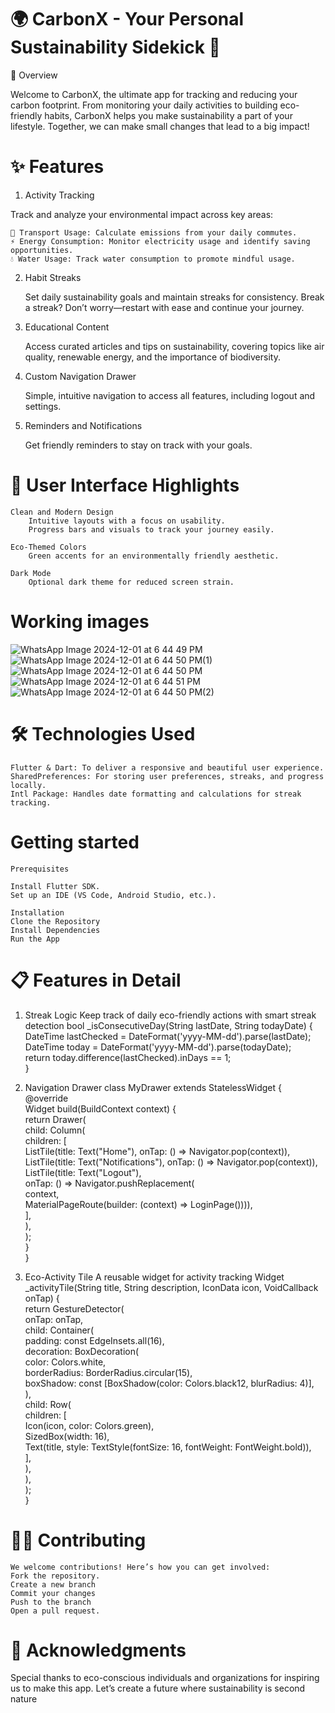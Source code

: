 # 🌍 CarbonX - Your Personal Sustainability Sidekick 🌱
🚀 Overview

Welcome to CarbonX, the ultimate app for tracking and reducing your carbon footprint. From monitoring your daily activities to building eco-friendly habits, CarbonX helps you make sustainability a part of your lifestyle. Together, we can make small changes that lead to a big impact!
# ✨ Features
1. Activity Tracking

Track and analyze your environmental impact across key areas:

    🚗 Transport Usage: Calculate emissions from your daily commutes.
    ⚡ Energy Consumption: Monitor electricity usage and identify saving opportunities.
    💧 Water Usage: Track water consumption to promote mindful usage.

2. Habit Streaks

    Set daily sustainability goals and maintain streaks for consistency.
    Break a streak? Don’t worry—restart with ease and continue your journey.

3. Educational Content

    Access curated articles and tips on sustainability, covering topics like air quality, renewable energy, and the importance of biodiversity.

4. Custom Navigation Drawer

    Simple, intuitive navigation to access all features, including logout and settings.

5. Reminders and Notifications

    Get friendly reminders to stay on track with your goals.

# 🎨 User Interface Highlights

    Clean and Modern Design
        Intuitive layouts with a focus on usability.
        Progress bars and visuals to track your journey easily.

    Eco-Themed Colors
        Green accents for an environmentally friendly aesthetic.

    Dark Mode
        Optional dark theme for reduced screen strain.
# Working images 
![WhatsApp Image 2024-12-01 at 6 44 49 PM](https://github.com/user-attachments/assets/056ca7d3-326b-44a3-a038-5f253092e89f)
![WhatsApp Image 2024-12-01 at 6 44 50 PM(1)](https://github.com/user-attachments/assets/43fbcf71-16bc-4d61-afaa-791143f7c55e)
![WhatsApp Image 2024-12-01 at 6 44 50 PM](https://github.com/user-attachments/assets/4066e881-56dd-4152-ae00-0c2690cd226d)
![WhatsApp Image 2024-12-01 at 6 44 51 PM](https://github.com/user-attachments/assets/08a6ebba-1f56-44ee-8884-4e3330b57c02)
![WhatsApp Image 2024-12-01 at 6 44 50 PM(2)](https://github.com/user-attachments/assets/6537896c-d5c4-473c-ba47-7ca42ca5f4a2)
# 🛠️ Technologies Used

    Flutter & Dart: To deliver a responsive and beautiful user experience.
    SharedPreferences: For storing user preferences, streaks, and progress locally.
    Intl Package: Handles date formatting and calculations for streak tracking.
# Getting started
    Prerequisites

    Install Flutter SDK.
    Set up an IDE (VS Code, Android Studio, etc.).

    Installation
    Clone the Repository
    Install Dependencies
    Run the App
# 📋 Features in Detail
1) Streak Logic
   Keep track of daily eco-friendly actions with smart streak detection
   bool _isConsecutiveDay(String lastDate, String todayDate) {  
  DateTime lastChecked = DateFormat('yyyy-MM-dd').parse(lastDate);  
  DateTime today = DateFormat('yyyy-MM-dd').parse(todayDate);  
  return today.difference(lastChecked).inDays == 1;  
}  

2) Navigation Drawer
    class MyDrawer extends StatelessWidget {  
  @override  
  Widget build(BuildContext context) {  
    return Drawer(  
      child: Column(  
        children: [  
          ListTile(title: Text("Home"), onTap: () => Navigator.pop(context)),  
          ListTile(title: Text("Notifications"), onTap: () => Navigator.pop(context)),  
          ListTile(title: Text("Logout"),  
            onTap: () => Navigator.pushReplacement(  
              context,  
              MaterialPageRoute(builder: (context) => LoginPage()))),  
        ],  
      ),  
    );  
  }  
}  

3) Eco-Activity Tile
   A reusable widget for activity tracking
   Widget _activityTile(String title, String description, IconData icon, VoidCallback onTap) {  
  return GestureDetector(  
    onTap: onTap,  
    child: Container(  
      padding: const EdgeInsets.all(16),  
      decoration: BoxDecoration(  
        color: Colors.white,  
        borderRadius: BorderRadius.circular(15),  
        boxShadow: const [BoxShadow(color: Colors.black12, blurRadius: 4)],  
      ),  
      child: Row(  
        children: [  
          Icon(icon, color: Colors.green),  
          SizedBox(width: 16),  
          Text(title, style: TextStyle(fontSize: 16, fontWeight: FontWeight.bold)),  
        ],  
      ),  
    ),  
  );  
}  
# 👨‍💻 Contributing
    We welcome contributions! Here’s how you can get involved:
    Fork the repository.
    Create a new branch 
    Commit your changes 
    Push to the branch 
    Open a pull request.
# 🙌 Acknowledgments

Special thanks to eco-conscious individuals and organizations for inspiring us to make this app. Let’s create a future where sustainability is second nature

    
